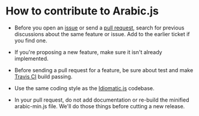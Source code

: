 # How to contribute to Arabic.js

- Before you open an [issue](https://github.com/arably/arabic.js/issues) or send a [pull request](https://github.com/arably/arabic.js/pulls), search for previous discussions about the same feature or issue. Add to the earlier ticket if you find one.

- If you're proposing a new feature, make sure it isn't already implemented.

- Before sending a pull request for a feature, be sure about test and make [Travis CI](https://travis-ci.org/arably/arabic.js) build passing.

- Use the same coding style as the [Idiomatic.js](https://github.com/rwaldron/idiomatic.js) codebase.

- In your pull request, do not add documentation or re-build the minified arabic-min.js file. We'll do those things before cutting a new release.
